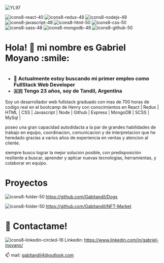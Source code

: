 


![YL97](https://user-images.githubusercontent.com/70545509/172429865-2668c2e5-c331-487b-8b17-2b2922d7645c.gif)







 

  

![icons8-react-40](https://user-images.githubusercontent.com/70545509/172428080-1c3e18f5-a6d3-4b8a-a227-302b6f3a125f.png)
![icons8-redux-48](https://user-images.githubusercontent.com/70545509/172419296-26bb7da6-c6fe-4845-9ab3-6e7ec2ca794a.png)
![icons8-nodejs-48](https://user-images.githubusercontent.com/70545509/172419298-d445dce5-62aa-4e95-b8bc-a71a877215f7.png)
![icons8-javascript-48](https://user-images.githubusercontent.com/70545509/172419300-0580d9af-353f-43fe-af47-ed158da4de7e.png)
![icons8-html-50](https://user-images.githubusercontent.com/70545509/172419301-e65b4268-7ea5-4b48-a46d-9a33191b28ec.png)
![icons8-css-50](https://user-images.githubusercontent.com/70545509/172419302-dce227cd-f116-4929-84d3-869174fb5399.png)
![icons8-sass-48](https://user-images.githubusercontent.com/70545509/172419306-0c877ecb-771b-43e5-936e-ff7f56d0b145.png)
![icons8-mongodb-48](https://user-images.githubusercontent.com/70545509/172419311-e1ae8f3b-35b2-452e-9e16-b9ab0be891a4.png)
![icons8-github-50](https://user-images.githubusercontent.com/70545509/172427648-b6473cac-e6eb-4775-bd1b-08f602250091.png)

  
 
    
 


<h1>Hola! 👋 mi nombre es Gabriel Moyano :smile: <h1>
 
 <h3>
 
- 👷 Actualmente estoy buscando mi primer empleo como FullStack Web Developer
- 🇦🇷  Tengo 23 años, soy de Tandil, Argentina 
  </h3>
 
Soy un desarrollador web fullstack graduado con mas de 700 horas de codigo real en el bootcamp de Henry con conocimientos en React | Redux | HTML | CSS | Javascript | Node | Github | Express | MongoDB | SCSS | MySql | 
 
 poseo una gran capacidad autodidacta a la par de grandes habilidades de trabajo en equipo, coordinacion, comunicacion y de interpretacion que he heredado gracias a varios años de experiencia en ventas y atencion al cliente. 

siempre busco lograr la mejor solucion posible, con predisposición resiliente a buscar, aprender y aplicar nuevas tecnologías, herramientas, y colaborar en equipo. 


  <h1> Proyectos </h1>
 
  
![icons8-folder-50](https://user-images.githubusercontent.com/70545509/172428765-77c55125-9683-43c0-bf4b-b899ebefb4ff.png)  https://github.com/Gabitandil/Dogs
  
  ![icons8-folder-50](https://user-images.githubusercontent.com/70545509/172428765-77c55125-9683-43c0-bf4b-b899ebefb4ff.png)  https://github.com/Gabitandil/NFT-Market
  
  
  
  
  
  <h1> 💬 Contactame! </h1>


  ![icons8-linkedin-circled-16](https://user-images.githubusercontent.com/70545509/172416769-455d6e2e-708d-4530-9089-2c16fe36ddbd.png) Linkedin: https://www.linkedin.com/in/gabriel-moyano/   





 📫 mail: gabitandil4@outlook.com  

  

<!--
**Gabitandil/gabitandil** is a ✨ _special_ ✨ repository because its `README.md` (this file) appears on your GitHub profile.

Here are some ideas to get you started:

- 🔭 I’m currently working on ...
- 🌱 I’m currently learning ...
- 👯 I’m looking to collaborate on ...
- 🤔 I’m looking for help with ...
- 💬 Ask me about ...
- 📫 How to reach me: ...
- 😄 Pronouns: ...
- ⚡ Fun fact: ...



-->
